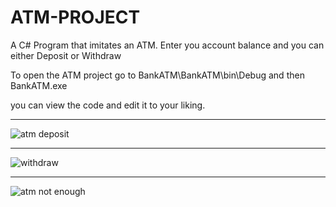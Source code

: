 # ATM-PROJECT
A C# Program that imitates an ATM.
Enter you account balance and you can either Deposit or Withdraw

To open the ATM project go to BankATM\BankATM\bin\Debug and then BankATM.exe

you can view the code and edit it to your liking.
__________________________________________________________________
![atm deposit](https://user-images.githubusercontent.com/80118008/125924267-cf4f07be-0f3f-4f6f-97ba-d2c80f8dc4b4.PNG)
__________________________________________________________________
![withdraw](https://user-images.githubusercontent.com/80118008/125924292-eaba526b-cf06-4339-958b-02bf3fa9c4f9.PNG)
__________________________________________________________________
![atm not enough](https://user-images.githubusercontent.com/80118008/125924315-89044b91-d88d-4308-a5b9-9f45cd82dba1.PNG)
